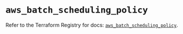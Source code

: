 # `aws_batch_scheduling_policy`

Refer to the Terraform Registry for docs: [`aws_batch_scheduling_policy`](https://registry.terraform.io/providers/hashicorp/aws/5.96.0/docs/resources/batch_scheduling_policy).
